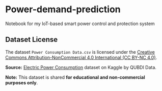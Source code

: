 # Power-demand-prediction
Notebook for my IoT-based smart power control and protection system
## Dataset License

The dataset `Power Consumption Data.csv` is licensed under the [Creative Commons Attribution-NonCommercial 4.0 International (CC BY-NC 4.0)](https://creativecommons.org/licenses/by-nc/4.0/).

**Source:** [Electric Power Consumption](https://www.kaggle.com/datasets/qubdidata/electric-power-consumption) dataset on Kaggle by QUBDI Data.

**Note:** This dataset is shared **for educational and non-commercial purposes only**.
